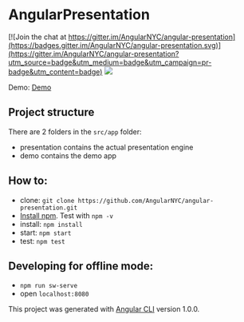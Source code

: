 # AngularPresentation

[![Join the chat at https://gitter.im/AngularNYC/angular-presentation](https://badges.gitter.im/AngularNYC/angular-presentation.svg)](https://gitter.im/AngularNYC/angular-presentation?utm_source=badge&utm_medium=badge&utm_campaign=pr-badge&utm_content=badge)
<a href="https://codeclimate.com/github/nycJSorg/angular-presentation/coverage"><img src="https://codeclimate.com/github/nycJSorg/angular-presentation/badges/coverage.svg" /></a>

Demo: [Demo](https://angular-presentation.firebaseapp.com/)

## Project structure
There are 2 folders in the `src/app` folder:

* presentation contains the actual presentation engine
* demo contains the demo app


## How to: 
- clone: `git clone https://github.com/AngularNYC/angular-presentation.git`
- [Install npm](https://nodejs.org/en/download/). Test with `npm -v`
- install: `npm install`
- start: `npm start`
- test: `npm test`

## Developing for offline mode:
- `npm run sw-serve`
- open `localhost:8080`

This project was generated with [Angular CLI](https://github.com/angular/angular-cli) version 1.0.0.
